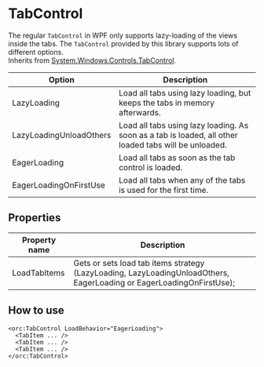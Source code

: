 TabControl
==========

The regular `TabControl` in WPF only supports lazy-loading of the views inside the tabs. The `TabControl` provided
by this library supports lots of different options.
<br />Inherits from [System.Windows.Controls.TabControl][1].

Option|Description
-|-
LazyLoading|Load all tabs using lazy loading, but keeps the tabs in memory afterwards.
LazyLoadingUnloadOthers|Load all tabs using lazy loading. As soon as a tab is loaded, all other loaded tabs will be unloaded.
EagerLoading|Load all tabs as soon as the tab control is loaded.
EagerLoadingOnFirstUse|Load all tabs when any of the tabs is used for the first time.

## Properties

Property name|Description
-|-
LoadTabItems|Gets or sets load tab items strategy (LazyLoading, LazyLoadingUnloadOthers, EagerLoading or EagerLoadingOnFirstUse);

## How to use

```
<orc:TabControl LoadBehavior="EagerLoading">
  <TabItem ... />
  <TabItem ... />
  <TabItem ... />
</orc:TabControl>
```
[1]: https://msdn.microsoft.com/en-us/library/system.windows.controls.tabcontrol(v=vs.110).aspx